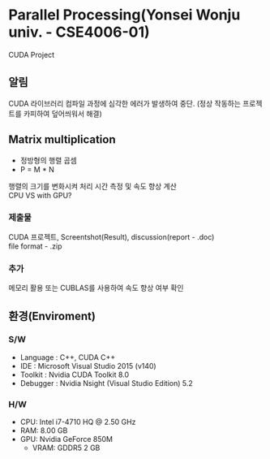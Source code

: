 # Parallel Processing(Yonsei Wonju univ. - CSE4006-01)
CUDA Project

## 알림
CUDA 라이브러리 컴파일 과정에 심각한 에러가 발생하여 중단. (정상 작동하는 프로젝트를 카피하여 덮어씌워서 해결)

## Matrix multiplication
 - 정방형의 행렬 곱셈
 - P = M * N

행렬의 크기를 변화시켜 처리 시간 측정 및 속도 향상 계산  
CPU VS with GPU?

### 제출물
CUDA 프로젝트, Screentshot(Result), discussion(report - .doc)  
file format - .zip

### 추가
메모리 활용 또는 CUBLAS를 사용하여 속도 향상 여부 확인

## 환경(Enviroment)
### S/W
 - Language : C++, CUDA C++
 - IDE : Microsoft Visual Studio 2015 (v140)
 - Toolkit : Nvidia CUDA Toolkit 8.0
 - Debugger : Nvidia Nsight (Visual Studio Edition) 5.2

### H/W
 - CPU: Intel i7-4710 HQ @ 2.50 GHz
 - RAM: 8.00 GB
 - GPU: Nvidia GeForce 850M
   - VRAM: GDDR5 2 GB
